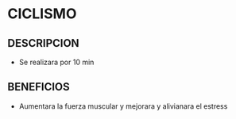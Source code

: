# CICLISMO
## DESCRIPCION
- Se realizara por 10 min 
## BENEFICIOS
- Aumentara la fuerza muscular y mejorara y alivianara el estress